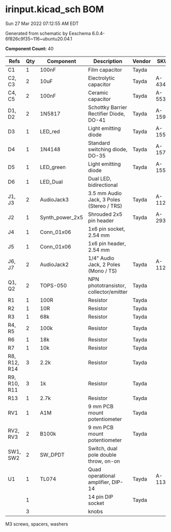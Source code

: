 # irinput.kicad_sch BOM

Sun 27 Mar 2022 07:12:55 AM EDT

Generated from schematic by Eeschema 6.0.4-6f826c9f35~116~ubuntu20.04.1

**Component Count:** 40

| Refs | Qty | Component | Description | Vendor | SKU |
| ----- | --- | ---- | ----------- | ---- | ---- |
| C1 | 1 | 100nF | Film capacitor | Tayda |  |
| C2, C3 | 2 | 10uF | Electrolytic capacitor | Tayda | A-4349 |
| C4, C5 | 2 | 100nF | Ceramic capacitor | Tayda | A-553 |
| D1, D2 | 2 | 1N5817 | Schottky Barrier Rectifier Diode, DO-41 | Tayda | A-159 |
| D3 | 1 | LED_red | Light emitting diode | Tayda | A-1554 |
| D4 | 1 | 1N4148 | Standard switching diode, DO-35 | Tayda | A-157 |
| D5 | 1 | LED_green | Light emitting diode | Tayda | A-1553 |
| D6 | 1 | LED_Dual | Dual LED, bidirectional |  |  |
| J1, J3 | 2 | AudioJack3 | 3.5 mm Audio Jack, 3 Poles (Stereo / TRS) | Tayda | A-1121 |
| J2 | 1 | Synth_power_2x5 | Shrouded 2x5 pin header | Tayda | A-2939 |
| J4 | 1 | Conn_01x06 | 1x6 pin socket, 2.54 mm |  |  |
| J5 | 1 | Conn_01x06 | 1x6 pin header, 2.54 mm |  |  |
| J6, J7 | 2 | AudioJack2 | 1/4" Audio Jack, 2 Poles (Mono / TS) | Tayda | A-1121 |
| Q1, Q2 | 2 | TOPS-050 | NPN phototransistor, collector/emitter | Tayda |  |
| R1 | 1 | 100R | Resistor | Tayda |  |
| R2 | 1 | 10R | Resistor | Tayda |  |
| R3 | 1 | 68k | Resistor | Tayda |  |
| R4, R5 | 2 | 100k | Resistor | Tayda |  |
| R6 | 1 | 18k | Resistor | Tayda |  |
| R7 | 1 | 10k | Resistor | Tayda |  |
| R8, R12, R14 | 3 | 2.2k | Resistor | Tayda |  |
| R9, R10, R11 | 3 | 1k | Resistor | Tayda |  |
| R13 | 1 | 2.7k | Resistor | Tayda |  |
| RV1 | 1 | A1M | 9 mm PCB mount potentiometer | Tayda |  |
| RV2, RV3 | 2 | B100k | 9 mm PCB mount potentiometer | Tayda |  |
| SW1, SW2 | 2 | SW_DPDT | Switch, dual pole double throw, on-on |  |  |
| U1 | 1 | TL074 | Quad operational amplifier, DIP-14 | Tayda | A-1138 |
| | 1 | | 14 pin DIP socket | Tayda | |
| | 3 | | knobs | | |

M3 screws, spacers, washers

